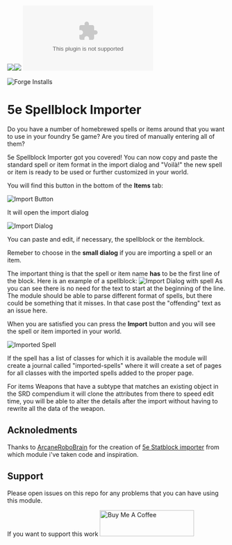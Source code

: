 ![](https://img.shields.io/badge/Foundry-v10-informational)![](https://img.shields.io/badge/Foundry-v13-informational)
![Latest Release Download Count](https://img.shields.io/github/downloads/gioppoluca/5e-spellblock-importer/latest/module.zip)

![Forge Installs](https://img.shields.io/badge/dynamic/json?label=Forge%20Installs&query=package.installs&suffix=%25&url=https%3A%2F%2Fforge-vtt.com%2Fapi%2Fbazaar%2Fpackage%2F5e-spellblock-importer&colorB=4aa94a)

# 5e Spellblock Importer

Do you have a number of homebrewed spells or items around that you want to use in your foundry 5e game?  Are you tired of manually entering all of them?

5e Spellblock Importer got you covered! You can now copy and paste the standard spell or item format in the import dialog and "Voilà!" the new spell or item is ready to be used or further customized in your world.

You will find this button in the bottom of the **Items** tab:

![Import Button](doc/item-button.png)

It will open the import dialog

![Import Dialog](doc/import-dialog.png)

You can paste and edit, if necessary, the spellblock or the itemblock.

Remeber to choose in the **small dialog** if you are importing a spell or an item.

The important thing is that the spell or item name **has** to be the first line of the block.
Here is an example of a spellblock:
![Import Dialog with spell](doc/import-dialog-spell.png)
As you can see there is no need for the text to start at the beginning of the line.
The module should be able to parse different format of spells, but there could be something that it misses. In that case post the "offending" text as an issue here.

When you are satisfied you can press the **Import** button and you will see the spell or item imported in your world.

![Imported Spell](doc/imported-spell.png)

If the spell has a list of classes for which it is available the module will create a journal called "imported-spells" where it will create a set of pages for all classes with the imported spells added to the proper page.

For items Weapons that have a subtype that matches an existing object in the SRD compendium it will clone the attributes from there to speed edit time, you will be able to alter the details after the import without having to rewrite all the data of the weapon.

## Acknoledments
Thanks to [ArcaneRoboBrain](https://foundryvtt.com/community/arcanerobobrain) for the creation of [5e Statblock importer](https://foundryvtt.com/packages/5e-statblock-importer) from which module i've taken code and inspiration.

## Support
Please open issues on this repo for any problems that you can have using this module.

If you want to support this work 
<a href="https://www.buymeacoffee.com/lucagioppo" target="_blank"><img src="https://cdn.buymeacoffee.com/buttons/v2/default-yellow.png" alt="Buy Me A Coffee" style="height: 60px !important;width: 217px !important;" ></a>
